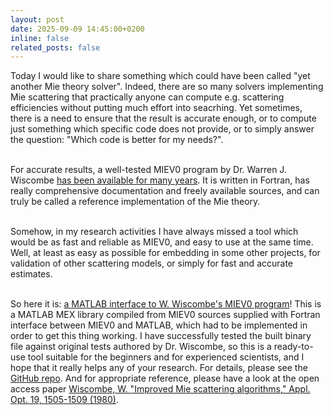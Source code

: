 ```yaml
---
layout: post
date: 2025-09-09 14:45:00+0200
inline: false
related_posts: false
---
```


Today I would like to share something which could have been called "yet another Mie theory solver". Indeed, there are so many solvers implementing Mie scattering that practically anyone can compute e.g. scattering efficiencies without putting much effort into seacrhing. Yet sometimes, there is a need to ensure that the result is accurate enough, or to compute just something which specific code does not provide, or to simply answer the question: "Which code is better for my needs?". <br><br>

For accurate results, a well-tested MIEV0 program by Dr. Warren J. Wiscombe [has been available for many years](https://www.researchgate.net/publication/253485579_Mie_Scattering_Calculations_Advances_in_Technique_and_Fast_Vector-speed_Computer_Codes). It is written in Fortran, has really comprehensive documentation and freely available sources, and can truly be called a reference implementation of the Mie theory. <br><br>

Somehow, in my research activities I have always missed a tool which would be as fast and reliable as MIEV0, and easy to use at the same time. Well, at least as easy as possible for embedding in some other projects, for validation of other scattering models, or simply for fast and accurate estimates. <br><br>

So here it is: [a MATLAB interface to W. Wiscombe's MIEV0 program](https://doi.org/10.5281/zenodo.17069741)! This is a MATLAB MEX library compiled from MIEV0 sources supplied with Fortran interface between MIEV0 and MATLAB, which had to be implemented in order to get this thing working. I have successfully tested the built binary file against original tests authored by Dr. Wiscombe, so this is a ready-to-use tool suitable for the beginners and for experienced scientists, and I hope that it really helps any of your research. For details, please see the [GitHub repo](https://github.com/ilopushenko/miev0_matlab_interface). And for appropriate reference, please have a look at the open access paper [Wiscombe, W. "Improved Mie scattering algorithms," Appl. Opt. 19, 1505-1509 (1980)](https://doi.org/10.1364/AO.19.001505).